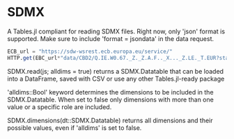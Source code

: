# SDMX
A Tables.jl compliant for reading SDMX files. 
Right now, only 'json' format is supported. Make sure to include 'format = jsondata' in the data request.

```julia
ECB_url = "https://sdw-wsrest.ecb.europa.eu/service/"
HTTP.get(EBC_url*"data/CBD2/Q.IE.W0.67._Z._Z.A.F.._X..._Z.LE._T.EUR?startPeriod=2020&format=jsondata").body |> SDMX.read
```

SDMX.read(js; alldims = true) returns a SDMX.Datatable that can be loaded into a DataFrame, saved with CSV or use any other Tables.jl-ready package

'alldims::Bool' keyword determines the dimensions to be included in the SDMX.Datatable. When set to false only dimensions with more than one value or a specific role are included.

SDMX.dimensions(dt::SDMX.Datatable) returns all dimensions and their possible values, even if 'alldims' is set to false.
